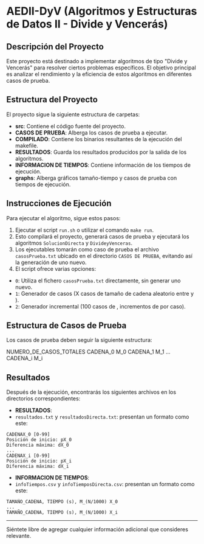 # AEDII-DyV (Algoritmos y Estructuras de Datos II - Divide y Vencerás)

## Descripción del Proyecto

Este proyecto está destinado a implementar algoritmos de tipo "Divide y Vencerás" para resolver ciertos problemas específicos. El objetivo principal es analizar el rendimiento y la eficiencia de estos algoritmos en diferentes casos de prueba.

## Estructura del Proyecto

El proyecto sigue la siguiente estructura de carpetas:

- **src**: Contiene el código fuente del proyecto.
- **CASOS DE PRUEBA**: Alberga los casos de prueba a ejecutar.
- **COMPILADO**: Contiene los binarios resultantes de la ejecución del makefile.
- **RESULTADOS**: Guarda los resultados producidos por la salida de los algoritmos.
- **INFORMACION DE TIEMPOS**: Contiene información de los tiempos de ejecución.
- **graphs**: Alberga gráficos tamaño-tiempo y casos de prueba con tiempos de ejecución.

## Instrucciones de Ejecución

Para ejecutar el algoritmo, sigue estos pasos:

1. Ejecutar el script `run.sh` o utilizar el comando `make run`.
2. Esto compilará el proyecto, generará casos de prueba y ejecutará los algoritmos `SolucionDirecta` y `DivideyVenceras`.
3. Los ejecutables tomarán como caso de prueba el archivo `casosPrueba.txt` ubicado en el directorio `CASOS DE PRUEBA`, evitando así la generación de uno nuevo.
4. El script ofrece varias opciones:
- `0`: Utiliza el fichero `casosPrueba.txt` directamente, sin generar uno nuevo.
- `1`: Generador de casos (X casos de tamaño de cadena aleatorio entre y ).
- `2`: Generador incremental (100 casos de , incrementos de por caso).

## Estructura de Casos de Prueba

Los casos de prueba deben seguir la siguiente estructura:




NUMERO_DE_CASOS_TOTALES
CADENA_0
M_0
CADENA_1
M_1
...
CADENA_i
M_i

## Resultados

Después de la ejecución, encontrarás los siguientes archivos en los directorios correspondientes:

- **RESULTADOS**:
- `resultados.txt` y `resultadosDirecta.txt`: presentan un formato como este:
```
CADENAX_0 [0-99]
Posición de inicio: pX_0
Diferencia máxima: dX_0
...
CADENAX_i [0-99]
Posición de inicio: pX_i
Diferencia máxima: dX_i
```
- **INFORMACION DE TIEMPOS**:
- `infoTiempos.csv` y `infoTiemposDirecta.csv`: presentan un formato como este:
```
TAMAÑO_CADENA, TIEMPO (s), M_(N/1000) X_0
...
TAMAÑO_CADENA, TIEMPO (s), M_(N/1000) X_i
```

--- 

Siéntete libre de agregar cualquier información adicional que consideres relevante.
